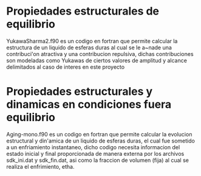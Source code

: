 # Propiedades estructurales de equilibrio

YukawaSharma2.f90 es un codigo en fortran que permite calcular la estructura de un liquido de esferas duras al cual se le a~nade 
una contribuci'on atractiva y una contribucion repulsiva, dichas contribuciones son modeladas como Yukawas de ciertos valores
de amplitud y alcance delimitados al caso de interes en este proyecto

# Propiedades estructurales y dinamicas en condiciones fuera equilibrio

Aging-mono.f90 es un codigo en fortran que permite calcular la evolucion estructural y din'amica de un liquido de esferas duras, el cual 
fue sometido a un enfriamiento instantaneo, dicho codigo necesita informacion del estado inicial y final proporcionada de manera externa
por los archivos sdk_ini.dat y sdk_fin.dat, asi como la fraccion de volumen (fija) al cual se realiza el enfrimiento, etha.
